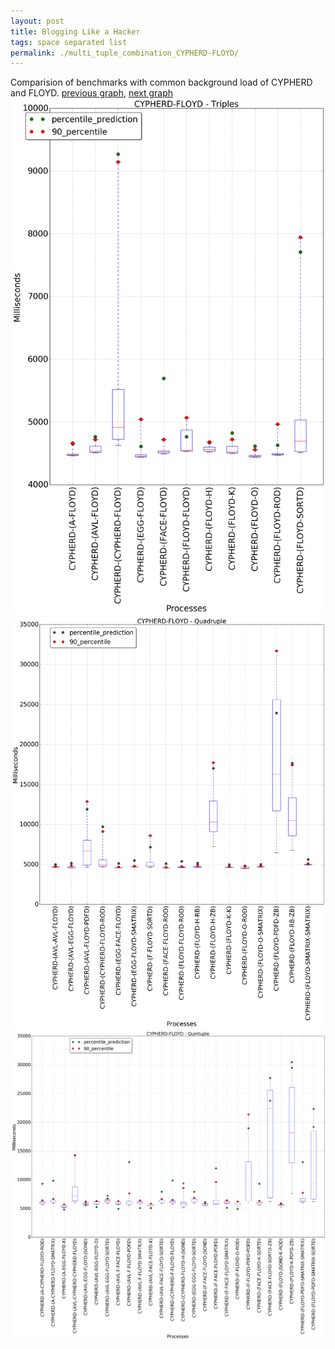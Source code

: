 ```yaml
---
layout: post
title: Blogging Like a Hacker
tags: space separated list
permalink: ./multi_tuple_combination_CYPHERD-FLOYD/
---
```


Comparision of benchmarks with common background load of CYPHERD and FLOYD.
[previous graph](./multi_tuple_combination_CYPHERD-FACE/), [next graph](./multi_tuple_combination_CYPHERD-F/)
<img src="./images/triple/CYPHERD/CYPHERD-FLOYD_box.png" alt="graph figure"><img src="./images/quadruple/CYPHERD/CYPHERD-FLOYD_box.png" alt="graph figure"><img src="./images/quintuple/CYPHERD/CYPHERD-FLOYD_box.png" alt="graph figure">